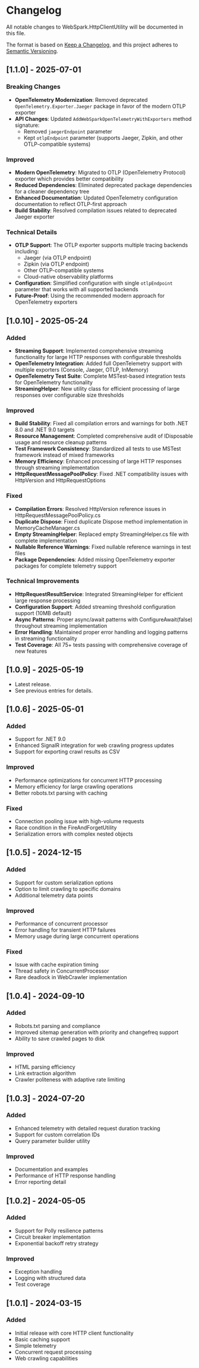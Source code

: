 # Changelog

All notable changes to WebSpark.HttpClientUtility will be documented in this file.

The format is based on [Keep a Changelog](https://keepachangelog.com/en/1.0.0/),
and this project adheres to [Semantic Versioning](https://semver.org/spec/v2.0.0.html).

## [1.1.0] - 2025-07-01

### Breaking Changes

- **OpenTelemetry Modernization**: Removed deprecated `OpenTelemetry.Exporter.Jaeger` package in favor of the modern OTLP exporter
- **API Changes**: Updated `AddWebSparkOpenTelemetryWithExporters` method signature:
  - Removed `jaegerEndpoint` parameter
  - Kept `otlpEndpoint` parameter (supports Jaeger, Zipkin, and other OTLP-compatible systems)

### Improved

- **Modern OpenTelemetry**: Migrated to OTLP (OpenTelemetry Protocol) exporter which provides better compatibility
- **Reduced Dependencies**: Eliminated deprecated package dependencies for a cleaner dependency tree
- **Enhanced Documentation**: Updated OpenTelemetry configuration documentation to reflect OTLP-first approach
- **Build Stability**: Resolved compilation issues related to deprecated Jaeger exporter

### Technical Details

- **OTLP Support**: The OTLP exporter supports multiple tracing backends including:
  - Jaeger (via OTLP endpoint)
  - Zipkin (via OTLP endpoint)
  - Other OTLP-compatible systems
  - Cloud-native observability platforms
- **Configuration**: Simplified configuration with single `otlpEndpoint` parameter that works with all supported backends
- **Future-Proof**: Using the recommended modern approach for OpenTelemetry exporters

## [1.0.10] - 2025-05-24

### Added

- **Streaming Support**: Implemented comprehensive streaming functionality for large HTTP responses with configurable thresholds
- **OpenTelemetry Integration**: Added full OpenTelemetry support with multiple exporters (Console, Jaeger, OTLP, InMemory)
- **OpenTelemetry Test Suite**: Complete MSTest-based integration tests for OpenTelemetry functionality
- **StreamingHelper**: New utility class for efficient processing of large responses over configurable size thresholds

### Improved

- **Build Stability**: Fixed all compilation errors and warnings for both .NET 8.0 and .NET 9.0 targets
- **Resource Management**: Completed comprehensive audit of IDisposable usage and resource cleanup patterns
- **Test Framework Consistency**: Standardized all tests to use MSTest framework instead of mixed frameworks
- **Memory Efficiency**: Enhanced processing of large HTTP responses through streaming implementation
- **HttpRequestMessagePoolPolicy**: Fixed .NET compatibility issues with HttpVersion and HttpRequestOptions

### Fixed

- **Compilation Errors**: Resolved HttpVersion reference issues in HttpRequestMessagePoolPolicy.cs
- **Duplicate Dispose**: Fixed duplicate Dispose method implementation in MemoryCacheManager.cs
- **Empty StreamingHelper**: Replaced empty StreamingHelper.cs file with complete implementation
- **Nullable Reference Warnings**: Fixed nullable reference warnings in test files
- **Package Dependencies**: Added missing OpenTelemetry exporter packages for complete telemetry support

### Technical Improvements

- **HttpRequestResultService**: Integrated StreamingHelper for efficient large response processing
- **Configuration Support**: Added streaming threshold configuration support (10MB default)
- **Async Patterns**: Proper async/await patterns with ConfigureAwait(false) throughout streaming implementation
- **Error Handling**: Maintained proper error handling and logging patterns in streaming functionality
- **Test Coverage**: All 75+ tests passing with comprehensive coverage of new features

## [1.0.9] - 2025-05-19

- Latest release.
- See previous entries for details.

## [1.0.6] - 2025-05-01

### Added

- Support for .NET 9.0
- Enhanced SignalR integration for web crawling progress updates
- Support for exporting crawl results as CSV

### Improved

- Performance optimizations for concurrent HTTP processing
- Memory efficiency for large crawling operations
- Better robots.txt parsing with caching

### Fixed

- Connection pooling issue with high-volume requests
- Race condition in the FireAndForgetUtility
- Serialization errors with complex nested objects

## [1.0.5] - 2024-12-15

### Added

- Support for custom serialization options
- Option to limit crawling to specific domains
- Additional telemetry data points

### Improved

- Performance of concurrent processor
- Error handling for transient HTTP failures
- Memory usage during large concurrent operations

### Fixed

- Issue with cache expiration timing
- Thread safety in ConcurrentProcessor
- Rare deadlock in WebCrawler implementation

## [1.0.4] - 2024-09-10

### Added

- Robots.txt parsing and compliance
- Improved sitemap generation with priority and changefreq support
- Ability to save crawled pages to disk

### Improved

- HTML parsing efficiency
- Link extraction algorithm
- Crawler politeness with adaptive rate limiting

## [1.0.3] - 2024-07-20

### Added

- Enhanced telemetry with detailed request duration tracking
- Support for custom correlation IDs
- Query parameter builder utility

### Improved

- Documentation and examples
- Performance of HTTP response handling
- Error reporting detail

## [1.0.2] - 2024-05-05

### Added

- Support for Polly resilience patterns
- Circuit breaker implementation
- Exponential backoff retry strategy

### Improved

- Exception handling
- Logging with structured data
- Test coverage

## [1.0.1] - 2024-03-15

### Added

- Initial release with core HTTP client functionality
- Basic caching support
- Simple telemetry
- Concurrent request processing
- Web crawling capabilities
